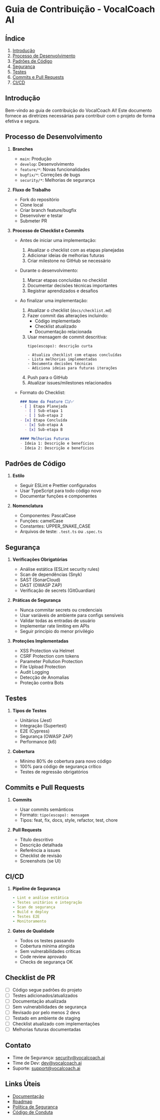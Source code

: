# Guia de Contribuição - VocalCoach AI

## Índice
1. [Introdução](#introdução)
2. [Processo de Desenvolvimento](#processo-de-desenvolvimento)
3. [Padrões de Código](#padrões-de-código)
4. [Segurança](#segurança)
5. [Testes](#testes)
6. [Commits e Pull Requests](#commits-e-pull-requests)
7. [CI/CD](#cicd)

## Introdução

Bem-vindo ao guia de contribuição do VocalCoach AI! Este documento fornece as diretrizes necessárias para contribuir com o projeto de forma efetiva e segura.

## Processo de Desenvolvimento

1. **Branches**
   - `main`: Produção
   - `develop`: Desenvolvimento
   - `feature/*`: Novas funcionalidades
   - `bugfix/*`: Correções de bugs
   - `security/*`: Melhorias de segurança

2. **Fluxo de Trabalho**
   - Fork do repositório
   - Clone local
   - Criar branch feature/bugfix
   - Desenvolver e testar
   - Submeter PR

3. **Processo de Checklist e Commits**
   - Antes de iniciar uma implementação:
     1. Atualizar o checklist com as etapas planejadas
     2. Adicionar ideias de melhorias futuras
     3. Criar milestone no GitHub se necessário
   
   - Durante o desenvolvimento:
     1. Marcar etapas concluídas no checklist
     2. Documentar decisões técnicas importantes
     3. Registrar aprendizados e desafios
   
   - Ao finalizar uma implementação:
     1. Atualizar o checklist (`docs/checklist.md`)
     2. Fazer commit das alterações incluindo:
        - Código implementado
        - Checklist atualizado
        - Documentação relacionada
     3. Usar mensagem de commit descritiva:
        ```
        tipo(escopo): descrição curta

        - Atualiza checklist com etapas concluídas
        - Lista melhorias implementadas
        - Documenta decisões técnicas
        - Adiciona ideias para futuras iterações
        ```
     4. Push para o GitHub
     5. Atualizar issues/milestones relacionados

   - Formato do Checklist:
     ```markdown
     ### Nome da Feature ⬜️/✅
     - [ ] Etapa Planejada
       - [ ] Sub-etapa 1
       - [ ] Sub-etapa 2
     - [x] Etapa Concluída
       - [x] Sub-etapa A
       - [x] Sub-etapa B
     
     #### Melhorias Futuras
     - Ideia 1: Descrição e benefícios
     - Ideia 2: Descrição e benefícios
     ```

## Padrões de Código

1. **Estilo**
   - Seguir ESLint e Prettier configurados
   - Usar TypeScript para todo código novo
   - Documentar funções e componentes

2. **Nomenclatura**
   - Componentes: PascalCase
   - Funções: camelCase
   - Constantes: UPPER_SNAKE_CASE
   - Arquivos de teste: `.test.ts` ou `.spec.ts`

## Segurança

1. **Verificações Obrigatórias**
   - Análise estática (ESLint security rules)
   - Scan de dependências (Snyk)
   - SAST (SonarCloud)
   - DAST (OWASP ZAP)
   - Verificação de secrets (GitGuardian)

2. **Práticas de Segurança**
   - Nunca commitar secrets ou credenciais
   - Usar variáveis de ambiente para configs sensíveis
   - Validar todas as entradas de usuário
   - Implementar rate limiting em APIs
   - Seguir princípio do menor privilégio

3. **Proteções Implementadas**
   - XSS Protection via Helmet
   - CSRF Protection com tokens
   - Parameter Pollution Protection
   - File Upload Protection
   - Audit Logging
   - Detecção de Anomalias
   - Proteção contra Bots

## Testes

1. **Tipos de Testes**
   - Unitários (Jest)
   - Integração (Supertest)
   - E2E (Cypress)
   - Segurança (OWASP ZAP)
   - Performance (k6)

2. **Cobertura**
   - Mínimo 80% de cobertura para novo código
   - 100% para código de segurança crítico
   - Testes de regressão obrigatórios

## Commits e Pull Requests

1. **Commits**
   - Usar commits semânticos
   - Formato: `tipo(escopo): mensagem`
   - Tipos: feat, fix, docs, style, refactor, test, chore

2. **Pull Requests**
   - Título descritivo
   - Descrição detalhada
   - Referência a issues
   - Checklist de revisão
   - Screenshots (se UI)

## CI/CD

1. **Pipeline de Segurança**
   ```yaml
   - Lint e análise estática
   - Testes unitários e integração
   - Scan de segurança
   - Build e deploy
   - Testes E2E
   - Monitoramento
   ```

2. **Gates de Qualidade**
   - Todos os testes passando
   - Cobertura mínima atingida
   - Sem vulnerabilidades críticas
   - Code review aprovado
   - Checks de segurança OK

## Checklist de PR

- [ ] Código segue padrões do projeto
- [ ] Testes adicionados/atualizados
- [ ] Documentação atualizada
- [ ] Sem vulnerabilidades de segurança
- [ ] Revisado por pelo menos 2 devs
- [ ] Testado em ambiente de staging
- [ ] Checklist atualizado com implementações
- [ ] Melhorias futuras documentadas

## Contato

- Time de Segurança: security@vocalcoach.ai
- Time de Dev: dev@vocalcoach.ai
- Suporte: support@vocalcoach.ai

## Links Úteis

- [Documentação](./docs)
- [Roadmap](./docs/roadmap.md)
- [Política de Segurança](./SECURITY.md)
- [Código de Conduta](./CODE_OF_CONDUCT.md) 